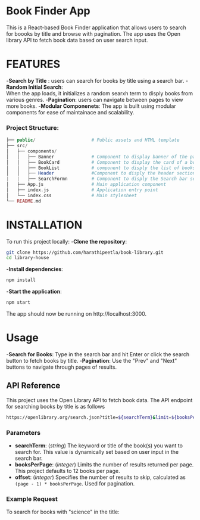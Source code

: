 # Book Finder App 

This is a React-based Book Finder application that allows users to search for boooks by title and browse with pagination. The app uses the Open library API to fetch book data based on user search input.

# FEATURES
-**Search by Title** :
    users can search for books by title  using a search bar.
-**Random Initial Search**:   
    When the app loads, it initializes a random searxh term to disply books from various genres.
-**Pagination**:
    users can navigate between pages to view more books.
-**Modular Componenets**:
    The app is built using modular components for ease of maintainace and scalability.


### Project Structure:
```php
├── public/                     # Public assets and HTML template
├── src/
│   ├── components/
│   │   ├── Banner              # Component to display banner of the page
│   │   ├── BookCard            # Component to display the card of a book
│   │   ├── BookList            # component to disply the list of books and to disply pagination
│   │   ├── Header              #Component to disply the header section of the page
|   |   ├── SearchFormn         # Component to disply the Search bar section of the page
│   ├── App.js                  # Main application component
│   ├── index.js                # Application entry point
│   └── index.css               # Main stylesheet
└── README.md 
```

# INSTALLATION
To run this project locally: 
-**Clone the repository**:
```bash
git clone https://github.com/harathipeetla/book-library.git
cd library-house 
```

-**Install dependencies**:
```bash 
npm install
```

-**Start the application**:
```bash 
npm start
```

The app should now be running on http://localhost:3000.

# Usage

-**Search for Books**:
Type in the search bar and hit Enter or click the search button to fetch books by title.
-**Pagination**:
Use the "Prev" and "Next" buttons to navigate through pages of results.

## API Reference

This project uses the Open Library API to fetch book data. The API endpoint for searching books by title is as follows

```bash 
https://openlibrary.org/search.json?title=${searchTerm}&limit=${booksPerPage}&offset=${offset}
```


### Parameters

- **searchTerm**: (*string*) The keyword or title of the book(s) you want to search for. This value is dynamically set based on user input in the search bar.
- **booksPerPage**: (*integer*) Limits the number of results returned per page. This project defaults to 12 books per page.
- **offset**: (*integer*) Specifies the number of results to skip, calculated as `(page - 1) * booksPerPage`. Used for pagination.

### Example Request

To search for books with "science" in the title:











